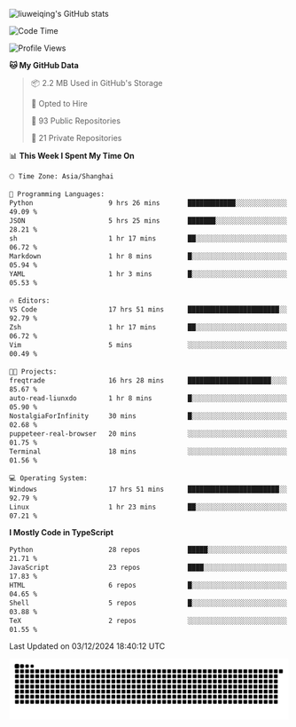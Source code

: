 ![liuweiqing's GitHub stats](https://github-readme-stats.vercel.app/api?username=14790897&show_icons=true&locale=cn&include_all_commits=true&count_private=true)

<!--START_SECTION:waka-->
![Code Time](http://img.shields.io/badge/Code%20Time-1%2C649%20hrs%203%20mins-blue)

![Profile Views](http://img.shields.io/badge/Profile%20Views-26-blue)

**🐱 My GitHub Data** 

> 📦 2.2 MB Used in GitHub's Storage 
 > 
> 💼 Opted to Hire
 > 
> 📜 93 Public Repositories 
 > 
> 🔑 21 Private Repositories 
 > 
📊 **This Week I Spent My Time On** 

```text
🕑︎ Time Zone: Asia/Shanghai

💬 Programming Languages: 
Python                   9 hrs 26 mins       ████████████░░░░░░░░░░░░░   49.09 % 
JSON                     5 hrs 25 mins       ███████░░░░░░░░░░░░░░░░░░   28.21 % 
sh                       1 hr 17 mins        ██░░░░░░░░░░░░░░░░░░░░░░░   06.72 % 
Markdown                 1 hr 8 mins         █░░░░░░░░░░░░░░░░░░░░░░░░   05.94 % 
YAML                     1 hr 3 mins         █░░░░░░░░░░░░░░░░░░░░░░░░   05.53 % 

🔥 Editors: 
VS Code                  17 hrs 51 mins      ███████████████████████░░   92.79 % 
Zsh                      1 hr 17 mins        ██░░░░░░░░░░░░░░░░░░░░░░░   06.72 % 
Vim                      5 mins              ░░░░░░░░░░░░░░░░░░░░░░░░░   00.49 % 

🐱‍💻 Projects: 
freqtrade                16 hrs 28 mins      █████████████████████░░░░   85.67 % 
auto-read-liunxdo        1 hr 8 mins         █░░░░░░░░░░░░░░░░░░░░░░░░   05.90 % 
NostalgiaForInfinity     30 mins             █░░░░░░░░░░░░░░░░░░░░░░░░   02.68 % 
puppeteer-real-browser   20 mins             ░░░░░░░░░░░░░░░░░░░░░░░░░   01.75 % 
Terminal                 18 mins             ░░░░░░░░░░░░░░░░░░░░░░░░░   01.56 % 

💻 Operating System: 
Windows                  17 hrs 51 mins      ███████████████████████░░   92.79 % 
Linux                    1 hr 23 mins        ██░░░░░░░░░░░░░░░░░░░░░░░   07.21 % 
```

**I Mostly Code in TypeScript** 

```text
Python                   28 repos            █████░░░░░░░░░░░░░░░░░░░░   21.71 % 
JavaScript               23 repos            ████░░░░░░░░░░░░░░░░░░░░░   17.83 % 
HTML                     6 repos             █░░░░░░░░░░░░░░░░░░░░░░░░   04.65 % 
Shell                    5 repos             █░░░░░░░░░░░░░░░░░░░░░░░░   03.88 % 
TeX                      2 repos             ░░░░░░░░░░░░░░░░░░░░░░░░░   01.55 % 
```




 Last Updated on 03/12/2024 18:40:12 UTC
<!--END_SECTION:waka-->

<picture>
  <source media="(prefers-color-scheme: dark)" srcset="https://raw.githubusercontent.com/14790897/14790897/output/github-contribution-grid-snake-dark.svg" />
  <source media="(prefers-color-scheme: light)" srcset="https://raw.githubusercontent.com/14790897/14790897/output/github-contribution-grid-snake.svg" />
  <img alt="github-snake" src="https://raw.githubusercontent.com/14790897/14790897/output/github-contribution-grid-snake.svg" />
</picture>
